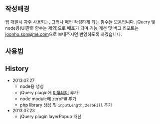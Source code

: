 ## 작성배경
웹 개발시 자주 사용되는, 그러나 매번 작성하게 되는 함수들 모음입니다. jQuery 및 node용(UI관련 함수는 제외)으로 배포가 되며 기능 개선 및 버그 리포트는 <joonho.son@me.com>으로 보내주시면 반영하도록 하겠습니다.

## 사용법

## History
- 2013.07.27
	- node용 생성
	- jQuery plugin에 [미투데이](http://me2day.net) 추가
	- node module에 zeroFill 추가
	- php library 생성 및 `inputLength`, `zeroFill` 추가
- 2013.07.23
	- jQuery plugin layerPopup 개선